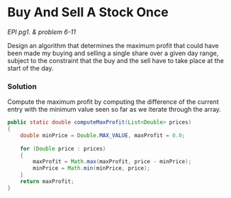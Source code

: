 # Buy And Sell A Stock Once

*EPI pg1. & problem 6-11*

Design an algorithm that determines the maximum profit that could have been made my buying and selling a single share over a given day range, subject to the constraint that the buy and the sell have to take place at the start of the day. 

### Solution

Compute the maximum profit by computing the difference of the current entry with the minimum value seen so far as we iterate through the array. 

~~~java
public static double computeMaxProfit(List<Double> prices)
{
	double minPrice = Double.MAX_VALUE, maxProfit = 0.0;
	
	for (Double price : prices)
	{
		maxProfit = Math.max(maxProfit, price - minPrice);
		minPrice = Math.min(minPrice, price);
	}
	return maxProfit;
}